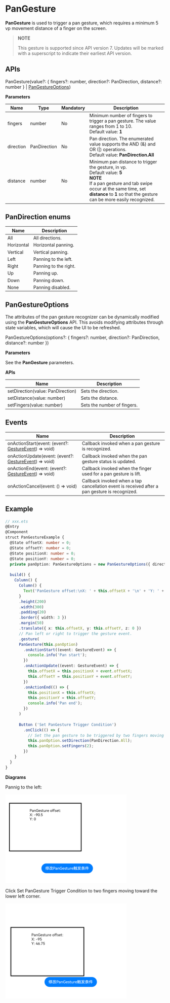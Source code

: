 

# PanGesture

**PanGesture** is used to trigger a pan gesture, which requires a minimum 5 vp movement distance of a finger on the screen.

>  **NOTE**
>
>  This gesture is supported since API version 7. Updates will be marked with a superscript to indicate their earliest API version.


## APIs

PanGesture(value?: { fingers?: number, direction?: PanDirection, distance?: number } | [PanGestureOptions](#pangestureoptions))

**Parameters**

| Name| Type| Mandatory| Description|
| -------- | -------- | -------- | -------- |
| fingers | number | No| Minimum number of fingers to trigger a pan gesture. The value ranges from 1 to 10.<br>Default value: **1**|
| direction | PanDirection | No| Pan direction. The enumerated value supports the AND (&amp;) and OR (\|) operations.<br>Default value: **PanDirection.All**|
| distance | number | No| Minimum pan distance to trigger the gesture, in vp.<br>Default value: **5**<br>**NOTE**<br>If a pan gesture and tab swipe occur at the same time, set **distance** to **1** so that the gesture can be more easily recognized.|

## PanDirection enums

| Name| Description|
| -------- | -------- |
| All | All directions.|
| Horizontal | Horizontal panning.|
| Vertical | Vertical panning.|
| Left | Panning to the left.|
| Right | Panning to the right.|
| Up | Panning up.|
| Down | Panning down.|
| None | Panning disabled.|


## PanGestureOptions

The attributes of the pan gesture recognizer can be dynamically modified using the **PanGestureOptions** API. This avoids modifying attributes through state variables, which will cause the UI to be refreshed.

PanGestureOptions(options?: { fingers?: number, direction?: PanDirection, distance?: number })

**Parameters**

See the **PanGesture** parameters.

**APIs**

| Name| Description|
| -------- | -------- |
| setDirection(value: PanDirection) | Sets the direction.|
| setDistance(value: number) | Sets the distance.|
| setFingers(value: number) | Sets the number of fingers.|


## Events

| Name| Description|
| -------- | -------- |
| onActionStart(event: (event?: [GestureEvent](ts-gesture-settings.md)) =&gt; void) | Callback invoked when a pan gesture is recognized.|
| onActionUpdate(event: (event?: [GestureEvent](ts-gesture-settings.md)) =&gt; void) | Callback invoked when the pan gesture status is updated.|
| onActionEnd(event: (event?: [GestureEvent](ts-gesture-settings.md)) =&gt; void) | Callback invoked when the finger used for a pan gesture is lift.|
| onActionCancel(event: () =&gt; void) | Callback invoked when a tap cancellation event is received after a pan gesture is recognized.|


## Example

```ts
// xxx.ets
@Entry
@Component
struct PanGestureExample {
  @State offsetX: number = 0;
  @State offsetY: number = 0;
  @State positionX: number = 0;
  @State positionY: number = 0;
  private panOption: PanGestureOptions = new PanGestureOptions({ direction: PanDirection.Left | PanDirection.Right });

  build() {
    Column() {
      Column() {
        Text('PanGesture offset:\nX: ' + this.offsetX + '\n' + 'Y: ' + this.offsetY)
      }
      .height(200)
      .width(300)
      .padding(20)
      .border({ width: 3 })
      .margin(50)
      .translate({ x: this.offsetX, y: this.offsetY, z: 0 })
      // Pan left or right to trigger the gesture event.
      .gesture(
      PanGesture(this.panOption)
        .onActionStart((event: GestureEvent) => {
          console.info('Pan start');
        })
        .onActionUpdate((event: GestureEvent) => {
          this.offsetX = this.positionX + event.offsetX;
          this.offsetY = this.positionY + event.offsetY;
        })
        .onActionEnd(() => {
          this.positionX = this.offsetX;
          this.positionY = this.offsetY;
          console.info('Pan end');
        })
      )

      Button ('Set PanGesture Trigger Condition')
        .onClick(() => {
          // Set the pan gesture to be triggered by two fingers moving in any direction.
          this.panOption.setDirection(PanDirection.All);
          this.panOption.setFingers(2);
        })
    }
  }
}
```

**Diagrams**

Pannig to the left:

![en-us_image_0000001174264374](figures/en-us_image_0000001174264374.png) 

Click Set PanGesture Trigger Condition to two fingers moving toward the lower left corner.

 ![en-us_image1_0000001174264374](figures/en-us_image1_0000001174264374.png) 
